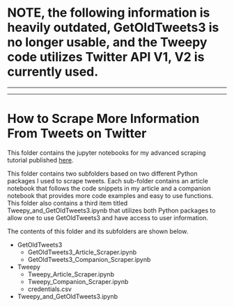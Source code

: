 # NOTE, the following information is heavily outdated, GetOldTweets3 is no longer usable, and the Tweepy code utilizes Twitter API V1, V2 is currently used.




---
---

# How to Scrape More Information From Tweets on Twitter
This folder contains the jupyter notebooks for my advanced scraping tutorial published [here](https://towardsdatascience.com/how-to-scrape-tweets-from-twitter-59287e20f0f1 "written article").

This folder contains two subfolders based on two different Python packages I used to scrape tweets. Each sub-folder contains an article notebook that follows the code snippets in my article and a companion notebook that provides more code examples and easy to use functions. This folder also contains a third item titled Tweepy_and_GetOldTweets3.ipynb that utilizes both Python packages to allow one to use GetOldTweets3 and have access to user information. 

The contents of this folder and its subfolders are shown below. 


* GetOldTweets3
  * GetOldTweets3_Article_Scraper.ipynb
  * GetOldTweets3_Companion_Scraper.ipynb
* Tweepy
  * Tweepy_Article_Scraper.ipynb
  * Tweepy_Companion_Scraper.ipynb
  * credentials.csv
* Tweepy_and_GetOldTweets3.ipynb
